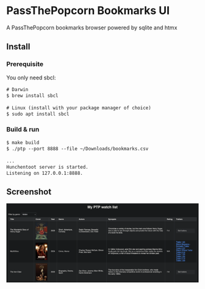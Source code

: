 # PassThePopcorn Bookmarks UI

A PassThePopcorn bookmarks browser powered by sqlite and htmx

## Install

### Prerequisite

You only need sbcl:

``` shell
# Darwin
$ brew install sbcl

# Linux (install with your package manager of choice)
$ sudo apt install sbcl
```

### Build & run

``` shell
$ make build
$ ./ptp --port 8888 --file ~/Downloads/bookmarks.csv

...
Hunchentoot server is started.
Listening on 127.0.0.1:8888.
```

## Screenshot

![screenshot](public/screenshot.png)


